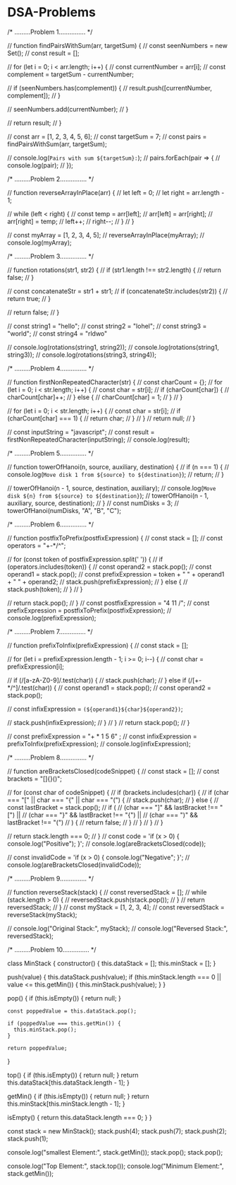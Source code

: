 # DSA-Problems

/* .........Problem 1............... */

// function findPairsWithSum(arr, targetSum) {
//   const seenNumbers = new Set();
//   const result = [];

//   for (let i = 0; i < arr.length; i++) {
//     const currentNumber = arr[i];
//     const complement = targetSum - currentNumber;

//     if (seenNumbers.has(complement)) {
//       result.push([currentNumber, complement]);
//     }

//     seenNumbers.add(currentNumber);
//   }

//   return result;
// }

// const arr = [1, 2, 3, 4, 5, 6];
// const targetSum = 7;
// const pairs = findPairsWithSum(arr, targetSum);

// console.log(`Pairs with sum ${targetSum}:`);
// pairs.forEach(pair => {
//   console.log(pair);
// });


/* .........Problem 2............... */

// function reverseArrayInPlace(arr) {
//   let left = 0;
//   let right = arr.length - 1;

//   while (left < right) {
//     const temp = arr[left];
//     arr[left] = arr[right];
//     arr[right] = temp;
//     left++;
//     right--;
//   }
// }

// const myArray = [1, 2, 3, 4, 5];
// reverseArrayInPlace(myArray);
// console.log(myArray); 


/* .........Problem 3............... */

// function rotations(str1, str2) {
//   if (str1.length !== str2.length) {
//     return false;
//   }

//   const concatenateStr = str1 + str1;
//   if (concatenateStr.includes(str2)) {
//     return true;
//   }

//   return false;
// }

// const string1 = "hello";
// const string2 = "lohel";
// const string3 = "world";
// const string4 = "rldwo"

// console.log(rotations(string1, string2)); 
// console.log(rotations(string1, string3)); 
// console.log(rotations(string3, string4));

/* .........Problem 4............... */

// function firstNonRepeatedCharacter(str) {
//   const charCount = {};
//   for (let i = 0; i < str.length; i++) {
//     const char = str[i];
//     if (charCount[char]) {
//       charCount[char]++;
//     } else {
//       charCount[char] = 1;
//     }
//   }

//   for (let i = 0; i < str.length; i++) {
//     const char = str[i];
//     if (charCount[char] === 1) {
//       return char;
//     }
//   }
//   return null;
// }

// const inputString = "javascript";
// const result = firstNonRepeatedCharacter(inputString);
// console.log(result); 

/* .........Problem 5............... */

// function towerOfHanoi(n, source, auxiliary, destination) {
//   if (n === 1) {
//     console.log(`Move disk 1 from ${source} to ${destination}`);
//     return;
//   }

//   towerOfHanoi(n - 1, source, destination, auxiliary);
//   console.log(`Move disk ${n} from ${source} to ${destination}`);
//   towerOfHanoi(n - 1, auxiliary, source, destination);
// }
// const numDisks = 3;
// towerOfHanoi(numDisks, "A", "B", "C");

/* .........Problem 6............... */

// function postfixToPrefix(postfixExpression) {
//   const stack = [];
//   const operators = "+-*/^";

//   for (const token of postfixExpression.split(' ')) {
//     if (operators.includes(token)) {
//       const operand2 = stack.pop();
//       const operand1 = stack.pop();
//       const prefixExpression = token + " " + operand1 + " " + operand2;
//       stack.push(prefixExpression);
//     } else {
//       stack.push(token);
//     }
//   }

//   return stack.pop();
// }
// const postfixExpression = "4 11 /";
// const prefixExpression = postfixToPrefix(postfixExpression);
// console.log(prefixExpression); 


/* .........Problem 7............... */

// function prefixToInfix(prefixExpression) {
//   const stack = [];

//   for (let i = prefixExpression.length - 1; i >= 0; i--) {
//     const char = prefixExpression[i];

//     if (/[a-zA-Z0-9]/.test(char)) {
//       stack.push(char);
//     } else if (/[\+\-\*\/\^]/.test(char)) {
//       const operand1 = stack.pop();
//       const operand2 = stack.pop();

//       const infixExpression = `(${operand1}${char}${operand2})`;

//       stack.push(infixExpression);
//     }
//   }
//   return stack.pop();
// }

// const prefixExpression = "+ * 1 5 6" ;
// const infixExpression = prefixToInfix(prefixExpression);
// console.log(infixExpression); 


/* .........Problem 8............... */

// function areBracketsClosed(codeSnippet) {
//   const stack = [];
//   const brackets = "[]{}()";

//   for (const char of codeSnippet) {
//     if (brackets.includes(char)) {
//       if (char === "[" || char === "{" || char === "(") {
//         stack.push(char);
//       } else {
//         const lastBracket = stack.pop();
//         if (
//           (char === "]" && lastBracket !== "[") ||
//           (char === "}" && lastBracket !== "{") ||
//           (char === ")" && lastBracket !== "(")
//         ) {
//           return false;
//         }
//       }
//     }
//   }

//   return stack.length === 0;
// }
// const code = 'if (x > 0) { console.log("Positive"); }';
// console.log(areBracketsClosed(code)); 

// const invalidCode = 'if (x > 0) { console.log("Negative"; }';
// console.log(areBracketsClosed(invalidCode)); 


/* .........Problem 9............... */

// function reverseStack(stack) {
//   const reversedStack = [];
//   while (stack.length > 0) {
//     reversedStack.push(stack.pop());
//   }
//   return reversedStack;
// }
// const myStack = [1, 2, 3, 4];
// const reversedStack = reverseStack(myStack);

// console.log("Original Stack:", myStack); 
// console.log("Reversed Stack:", reversedStack); 


/* .........Problem 10............... */

class MinStack {
  constructor() {
    this.dataStack = [];
    this.minStack = [];
  }

  push(value) {
    this.dataStack.push(value);
    if (this.minStack.length === 0 || value <= this.getMin()) {
      this.minStack.push(value);
    }
  }

  pop() {
    if (this.isEmpty()) {
      return null;
    }

    const poppedValue = this.dataStack.pop();

    if (poppedValue === this.getMin()) {
      this.minStack.pop();
    }

    return poppedValue;
  }

  top() {
    if (this.isEmpty()) {
      return null;
    }
    return this.dataStack[this.dataStack.length - 1];
  }

  getMin() {
    if (this.isEmpty()) {
      return null;
    }
    return this.minStack[this.minStack.length - 1];
  }

  isEmpty() {
    return this.dataStack.length === 0;
  }
}

const stack = new MinStack();
stack.push(4);
stack.push(7);
stack.push(2);
stack.push(1);

console.log("smallest Element:", stack.getMin()); 
stack.pop();
stack.pop();

console.log("Top Element:", stack.top()); 
console.log("Minimum Element:", stack.getMin()); 






